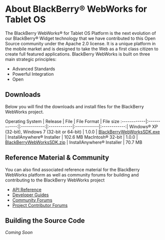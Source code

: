 # About BlackBerry&reg; WebWorks for Tablet OS
The BlackBerry WebWorks&reg; for Tablet OS Platform is the next evolution of our BlackBerry&reg; Widget technology that we have contributed to this Open Source community under the Apache 2.0 license. It is a unique platform in the mobile market and is designed to take the Web as a first class citizen to create full featured applications. BlackBerry WebWorks is built on three main strategic principles:

* Advanced Standards
* Powerful Integration
* Open

## Downloads
Below you will find the downloads and install files for the BlackBerry WebWorks project.  

Operating System | Release | File | File Format | File size 
:------------|:------------:|:------------:|:------------|:------------|:------------:|
Windows&reg; XP (32-bit), Windows 7 (32-bit or 64-bit) | 1.0.0 | [BlackBerryWebWorksSDK.exe](https://www.blackberry.com/Downloads/contactFormPreload.do?code=DC727151E5D55DDE1E950767CF861CA5&dl=F446750E29EA9598216CC0FB0DEB83E2) | InstallAnywhere&reg; Installer | 102.6 MB
MacIntosh&reg; 32-bit | 1.0.0 | [BlackBerryWebWorksSDK.zip](https://www.blackberry.com/Downloads/contactFormPreload.do?code=DC727151E5D55DDE1E950767CF861CA5&dl=FA78BAEA36C23307F0D8F59F1A9913AF) | InstallAnywhere&reg; Installer | 70.7 MB


## Reference Material &amp; Community
You can also find associated reference material for the BlackBerry WebWorks platform as well as community forums for building and contributing to the BlackBerry WebWorks project

* [API Reference](http://www.blackberry.com/developers/docs/webworks/api/playbook/)
* [Developer Guides](http://docs.blackberry.com/en/developers/subcategories/?userType=21&category=BlackBerry+WebWorks+SDK+for+Tablet+OS)
* [Community Forums](http://supportforums.blackberry.com/t5/Web-Development/bd-p/browser_dev)
* [Project Contributor Forums](http://supportforums.blackberry.com/t5/BlackBerry-WebWorks/bd-p/ww_con)

## Building the Source Code
*Coming Soon*

